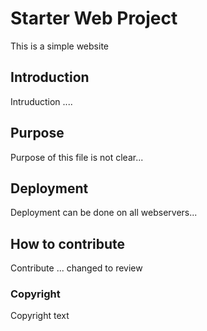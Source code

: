 # Starter Web Project

This is a simple website

## Introduction

Intruduction ....

## Purpose

Purpose of this file is not clear...

## Deployment

Deployment can be done on all webservers...

## How to contribute

Contribute ... changed to review

### Copyright

Copyright text
